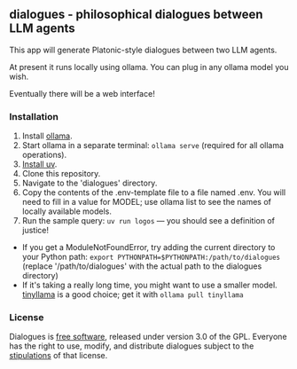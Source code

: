 ## dialogues - philosophical dialogues between LLM agents
This app will generate Platonic-style dialogues between two LLM agents.

At present it runs locally using ollama. You can plug in any ollama model you wish.

Eventually there will be a web interface!

### Installation
1. Install [ollama](https://ollama.com/).
2. Start ollama in a separate terminal: ```ollama serve``` (required for all ollama operations).
3. [Install uv](https://docs.astral.sh/uv/getting-started/installation/).
4. Clone this repository.
5. Navigate to the 'dialogues' directory.
6. Copy the contents of the .env-template file to a file named .env. You will need to fill in a value for MODEL; use ollama list to see the names of locally available models.
7. Run the sample query: ```uv run logos``` — you should see a definition of justice!
  * If you get a ModuleNotFoundError, try adding the current directory to your Python path: ```export PYTHONPATH=$PYTHONPATH:/path/to/dialogues``` (replace '/path/to/dialogues' with the actual path to the dialogues directory)
  * If it's taking a really long time, you might want to use a smaller model. [tinyllama](https://ollama.com/library/tinyllama) is a good choice; get it with ```ollama pull tinyllama```

### License
Dialogues is [free software](https://www.fsf.org/about/what-is-free-software), released under version 3.0 of the GPL. Everyone has the right to use, modify, and distribute dialogues subject to the [stipulations](https://github.com/jwjacobson/dialogues/blob/main/LICENSE) of that license.
